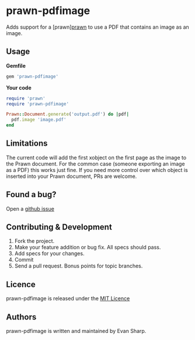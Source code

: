 # prawn-pdfimage

Adds support for a [prawn][prawn](https://github.com/prawnpdf/prawn) to use
a PDF that contains an image as an image.


## Usage

**Gemfile**
```ruby
gem 'prawn-pdfimage'
```

**Your code**
```ruby
require 'prawn'
require 'prawn-pdfimage'

Prawn::Document.generate('output.pdf') do |pdf|
  pdf.image 'image.pdf'
end
```


## Limitations
The current code will add the first xobject on the first page as the image to
the Prawn document. For the common case (someone exporting an image as a PDF)
this works just fine. If you need more control over which object is inserted
into your Prawn document, PRs are welcome.


## Found a bug?
Open a [github issue](https://github.com/packetmonkey/prawn-pdfimage/issues)


## Contributing & Development
1. Fork the project.
2. Make your feature addition or bug fix. All specs should pass.
3. Add specs for your changes.
4. Commit
5. Send a pull request. Bonus points for topic branches.


## Licence
prawn-pdfimage is released under the [MIT Licence](http://choosealicense.com/licenses/mit/)


## Authors
prawn-pdfimage is written and maintained by Evan Sharp.
